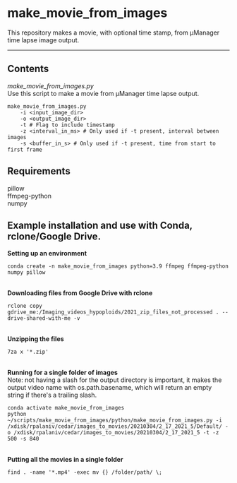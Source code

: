 # make_movie_from_images
This repository makes a movie, with optional time stamp, from µManager time lapse image output.

---

## Contents
*make_movie_from_images.py*  
Use this script to make a movie from µManager time lapse output.
<br>
````
make_movie_from_images.py
    -i <input_image_dir>
    -o <output_image_dir>
    -t # Flag to include timestamp
    -z <interval_in_ms> # Only used if -t present, interval between images
    -s <buffer_in_s> # Only used if -t present, time from start to first frame
````

## Requirements
pillow  
ffmpeg-python  
numpy  

## Example installation and use with Conda, rclone/Google Drive.

**Setting up an environment**

````
conda create -n make_movie_from_images python=3.9 ffmpeg ffmpeg-python numpy pillow
````

<br> **Downloading files from Google Drive with rclone**

````
rclone copy gdrive_me:/Imaging_videos_hypoploids/2021_zip_files_not_processed . --drive-shared-with-me -v
````

<br> **Unzipping the files**

````
7za x '*.zip'
````

<br> **Running for a single folder of images**
<br> Note: not having a slash for the output directory is important, it makes the output video name with os.path.basename, which will return an empty string if there's a trailing slash.
````
conda activate make_movie_from_images
python ~/scripts/make_movie_from_images/python/make_movie_from_images.py -i /xdisk/rpalaniv/cedar/images_to_movies/20210304/2_17_2021_5/Default/ -o /xdisk/rpalaniv/cedar/images_to_movies/20210304/2_17_2021_5 -t -z 500 -s 840
````

<br> **Putting all the movies in a single folder**
````
find . -name '*.mp4' -exec mv {} /folder/path/ \;
````

